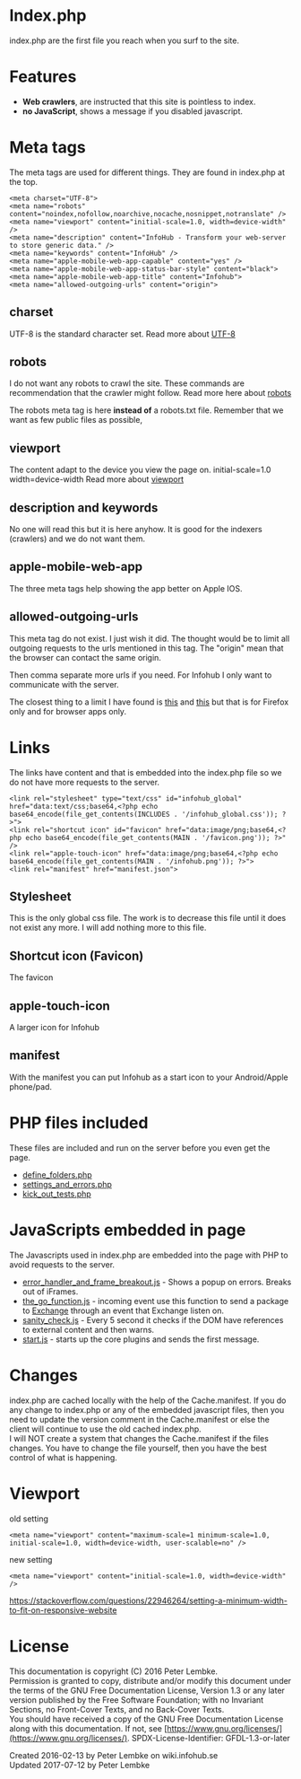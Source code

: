 # Index.php
index.php are the first file you reach when you surf to the site.  

# Features
- <b>Web crawlers</b>, are instructed that this site is pointless to index.
- <b>no JavaScript</b>, shows a message if you disabled javascript.

# Meta tags
The meta tags are used for different things. They are found in index.php at the top.
```
<meta charset="UTF-8">
<meta name="robots" content="noindex,nofollow,noarchive,nocache,nosnippet,notranslate" />
<meta name="viewport" content="initial-scale=1.0, width=device-width" />
<meta name="description" content="InfoHub - Transform your web-server to store generic data." />
<meta name="keywords" content="InfoHub" />
<meta name="apple-mobile-web-app-capable" content="yes" />
<meta name="apple-mobile-web-app-status-bar-style" content="black">
<meta name="apple-mobile-web-app-title" content="Infohub">
<meta name="allowed-outgoing-urls" content="origin">
```
## charset
UTF-8 is the standard character set.
Read more about [UTF-8](https://en.wikipedia.org/wiki/UTF-8)

## robots
I do not want any robots to crawl the site. These commands are recommendation that the crawler might follow.
Read more here about [robots](https://yoast.com/robots-meta-tags/)
 
The robots meta tag is here **instead of** a robots.txt file. Remember that we want as few public files as possible,

## viewport
The content adapt to the device you view the page on.
initial-scale=1.0 
width=device-width
Read more about [viewport](https://www.w3schools.com/css/css_rwd_viewport.asp)

## description and keywords
No one will read this but it is here anyhow. It is good for the indexers (crawlers) and we do not want them.

## apple-mobile-web-app
The three meta tags help showing the app better on Apple IOS.

## allowed-outgoing-urls
This meta tag do not exist. I just wish it did. The thought would be to limit all outgoing requests to the urls mentioned in this tag.
The "origin" mean that the browser can contact the same origin.

Then comma separate more urls if you need. For Infohub I only want to communicate with the server.

The closest thing to a limit I have found is [this](https://developer.mozilla.org/en-US/docs/Mozilla/Tech/XPCOM/Setting_HTTP_request_headers) and [this](https://developer.mozilla.org/en-US/docs/Mozilla/Add-ons/WebExtensions/Intercept_HTTP_requests) but that is for Firefox only and for browser apps only.

# Links
The links have content and that is embedded into the index.php file so we do not have more requests to the server.
```
<link rel="stylesheet" type="text/css" id="infohub_global" href="data:text/css;base64,<?php echo base64_encode(file_get_contents(INCLUDES . '/infohub_global.css')); ?>">
<link rel="shortcut icon" id="favicon" href="data:image/png;base64,<?php echo base64_encode(file_get_contents(MAIN . '/favicon.png')); ?>" />
<link rel="apple-touch-icon" href="data:image/png;base64,<?php echo base64_encode(file_get_contents(MAIN . '/infohub.png')); ?>">
<link rel="manifest" href="manifest.json">
```

## Stylesheet
This is the only global css file. The work is to decrease this file until it does not exist any more.
I will add nothing more to this file.

## Shortcut icon (Favicon)
The favicon

## apple-touch-icon
A larger icon for Infohub

## manifest
With the manifest you can put Infohub as a start icon to your Android/Apple phone/pad.

# PHP files included
These files are included and run on the server before you even get the page.  

- [define_folders.php](main,core_root_definefolders)
- [settings_and_errors.php](main,core_include_settingsanderrors)
- [kick_out_tests.php](main,core_include_kickouttests)


# JavaScripts embedded in page
The Javascripts used in index.php are embedded into the page with PHP to avoid requests to the server.  

- [error_handler_and_frame_breakout.js](main,core_include_errorhandler) - Shows a popup on errors. Breaks out of iFrames.
- [the_go_function.js](main,core_include_thegofunction) - incoming event use this function to send a package to [Exchange](plugin,infohub_exchange) through an event that Exchange listen on.
- [sanity_check.js](main,core_include_sanitycheck) - Every 5 second it checks if the DOM have references to external content and then warns.
- [start.js](main,core_include_start) - starts up the core plugins and sends the first message.

# Changes
index.php are cached locally with the help of the Cache.manifest. If you do any change to index.php or any of the embedded javascript files, then you need to update the version comment in the Cache.manifest or else the client will continue to use the old cached index.php.  
I will NOT create a system that changes the Cache.manifest if the files changes. You have to change the file yourself, then you have the best control of what is happening.  

# Viewport

old setting
```
<meta name="viewport" content="maximum-scale=1 minimum-scale=1.0, initial-scale=1.0, width=device-width, user-scalable=no" />
```
new setting
```
<meta name="viewport" content="initial-scale=1.0, width=device-width" />
```

https://stackoverflow.com/questions/22946264/setting-a-minimum-width-to-fit-on-responsive-website

# License
This documentation is copyright (C) 2016 Peter Lembke.  
Permission is granted to copy, distribute and/or modify this document under the terms of the GNU Free Documentation License, Version 1.3 or any later version published by the Free Software Foundation; with no Invariant Sections, no Front-Cover Texts, and no Back-Cover Texts.  
You should have received a copy of the GNU Free Documentation License along with this documentation. If not, see [https://www.gnu.org/licenses/](https://www.gnu.org/licenses/).  SPDX-License-Identifier: GFDL-1.3-or-later  

Created 2016-02-13 by Peter Lembke on wiki.infohub.se  
Updated 2017-07-12 by Peter Lembke  
